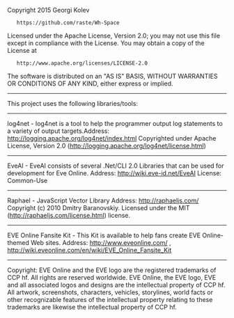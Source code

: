    Copyright 2015 Georgi Kolev

       https://github.com/raste/Wh-Space

   Licensed under the Apache License, Version 2.0;
   you may not use this file except in compliance with the License.
   You may obtain a copy of the License at

       http://www.apache.org/licenses/LICENSE-2.0

   The software is distributed on an "AS IS" BASIS, WITHOUT WARRANTIES 
   OR CONDITIONS OF ANY KIND, either express or implied.
   
---
   This project uses the following libraries/tools:
   
--- 
   log4net - log4net is a tool to help the programmer output log statements to a variety of output targets.Address: http://logging.apache.org/log4net/index.html 
   Copyrighted under Apache License, Version 2.0 (http://logging.apache.org/log4net/license.html)
   
--- 
   EveAI - EveAI consists of several .Net/CLI 2.0 Libraries that can be used for development for Eve Online.
   Address: http://wiki.eve-id.net/EveAI 
   License: Common-Use
   
---
   Raphael - JavaScript Vector Library
   Address: http://raphaeljs.com/ 
   Copyright (c) 2010 Dmitry Baranovskiy. Licensed under the MIT (http://raphaeljs.com/license.html) license.
   
---
   EVE Online Fansite Kit - This Kit is available to help fans create EVE Online-themed Web sites.
   Address: http://www.eveonline.com/ , http://wiki.eveonline.com/en/wiki/EVE_Online_Fansite_Kit
   
---
   Copyright: EVE Online and the EVE logo are the registered trademarks of CCP hf. All rights are reserved worldwide. EVE Online, the EVE logo, EVE and all associated logos and designs are the intellectual property of CCP hf. All artwork, screenshots, characters, vehicles, storylines, world facts or other recognizable features of the intellectual property relating to these trademarks are likewise the intellectual property of CCP hf.


